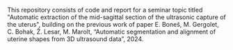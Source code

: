This repository consists of code and report for a seminar topic titled "Automatic extraction of the mid-sagittal section of the ultrasonic capture of the uterus", building on the previous work of paper E. Boneš, M. Gergolet, C. Bohak, Ž. Lesar, M. Marolt, “Automatic segmentation and alignment of
uterine shapes from 3D ultrasound data”, 2024. 
